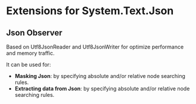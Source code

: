 # Extensions for System.Text.Json

## Json Observer 

Based on Utf8JsonReader and Utf8JsonWriter for optimize performance and memory traffic.

It can be used for:

* **Masking Json**: by specifying absolute and/or relative node searching rules. 
* **Extracting data from Json**: by specifying absolute and/or relative node searching rules.